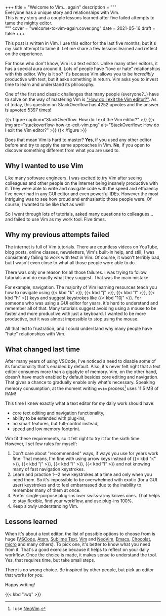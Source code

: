 +++
title = "Welcome to Vim... again"
description = """\
  Everyone has a unique story and relationships with Vim. \
  This is my story and a couple lessons learned after five failed attempts to tame the mighty editor.\
  """
cover = "welcome-to-vim-again.cover.png"
date = 2021-05-16
draft = false
+++

This post is written in Vim.
I use this editor for the last five months, but it's my sixth attempt to tame it.
Let me share a few lessons learned and reflect on the experience.

<!--more-->

For those who don't know, Vim is a text editor.
Unlike many other editors, it has a special aura around it.
Lots of people have "love or hate" relationships with this editor.
Why is it so?
It's because Vim allows you to be *incredibly* productive with text, but it asks something in return.
Vim asks you to invest time to learn and understand its philosophy.

One of the first and classic challenges that many people (everyone?..) have to solve on the way of mastering Vim is ["How do I exit the Vim editor?"][1].
As of today, this question on StackOverflow has 4252 upvotes and the answer is upvoted 5397 times!

{{< figure caption="StackOverflow: How do I exit the Vim editor?" >}}
  {{< img src="stackoverflow-how-to-exit-vim.png" alt="StackOverflow: How do I exit the Vim editor?" >}}
{{< /figure >}}

Does that mean Vim is hard to master? **Yes**, if you used any other editor before and try to apply the same approaches in Vim.
**No**, if you open to discover something different from what you are used to.

## Why I wanted to use Vim

Like many software engineers, I was excited to try Vim after seeing colleagues and other people on the internet being insanely productive with it.
They were able to write and navigate code with the speed and efficiency I've never had in any GUI editor and even powerful IDEs.
However the most intriguing was to see how proud and enthusiastic those people were.
Of course, I wanted to be like *that* as well!

So I went through lots of tutorials, asked many questions to colleagues... and failed to use Vim as my work tool.
Five times.

## Why my previous attempts failed

The internet is full of Vim tutorials.
There are countless videos on YouTube, blog posts, online classes, newsletters, Vim's built-in help, and still, I was consistently failing to work with text in Vim.
Of course, it wasn't terribly bad, but I wasn't even close to what all those people were able to do.

There was only one reason for all those failures.
I was trying to follow tutorials and do exactly what they suggest.
That was the main mistake.

For example, navigation.
The majority of Vim learning resources teach you how to navigate using {{< kbd "k" >}}, {{< kbd "j" >}}, {{< kbd "l" >}}, {{< kbd "h" >}} keys and suggest keystrokes like {{< kbd "10j" >}}.
For someone who was using a GUI editor for years, it's hard to understand and remember all of that.
Many tutorials suggest avoiding using a mouse to be faster and more productive with just a keyboard.
I wanted to be more productive, but it was almost impossible to stop using the mouse.

All that led to frustration, and I could understand why many people have "hate" relationships with Vim.

## What changed last time

After many years of using VSCode, I've noticed a need to disable some of its functionality that's enabled by default.
Also, it's never felt right that a text editor consumes more than a gigabyte of memory.
Vim, on the other hand, doesn't have much enabled by default besides core editing and navigation.
That gives a chance to gradually enable only what's necessary.
Speaking memory consumption, at the moment writing `nvim` process[^1] uses 11.5 MB of RAM!

This time I knew exactly what a text editor for *my* daily work should have:

  * core text editing and navigation functionality,
  * ability to be extended with plug-ins,
  * no smart features, but full-control instead,
  * speed and low memory footprint.

Vim fit these requirements, so it felt right to try it for the sixth time.
However, I set few rules for myself:

  1. Don't care about "recommended" ways, if ways you use for years work fine.
     That means, I'm fine with using arrow keys instead of {{< kbd "k" >}}, {{< kbd "j" >}}, {{< kbd "l" >}}, {{< kbd "l" >}} and not knowing many of fast navigation keystrokes.
  2. Learn and practice 1--2 new keystrokes at a time and only when you need them.
     So it's impossible to be overwhelmed with exotic (for a GUI user) keystrokes and to feel embarrassed due to the inability to remember many of them at once.
  3. Prefer single-purpose plug-ins over swiss-army knives ones.
     That helps to stay flexible, find your workflow, and use plug-ins 100%.
  4. Keep slowly understanding Vim.

## Lessons learned

When it's about a text editor, the list of possible options to choose from is huge ([VSCode][2], [Atom][3], [Sublime Text][4], [Vim][5] and [NeoVim][6], [Emacs][7], [Chocolat][8], [micro][9] and many others).
To pick one, it's better to know what you need from it.
That's a good exercise because it helps to reflect on your daily workflow.
Once the choice is made, it makes sense to understand the tool.
Yes, that requires time, but take small steps.

There is no wrong choice.
Be inspired by other people, but pick an editor that works for *you*.

Happy writing!

{{< kbd ":wq" >}}

[^1]: I use [NeoVim][6].


[1]: https://stackoverflow.com/questions/11828270/how-do-i-exit-the-vim-editor
[2]: https://code.visualstudio.com/
[3]: https://atom.io/
[4]: https://www.sublimetext.com/
[5]: https://www.vim.org/
[6]: https://neovim.io/
[7]: https://www.gnu.org/software/emacs/
[8]: https://chocolatapp.com/
[9]: https://micro-editor.github.io/

